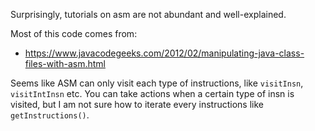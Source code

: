 Surprisingly, tutorials on asm are not abundant and well-explained.

Most of this code comes from:
- https://www.javacodegeeks.com/2012/02/manipulating-java-class-files-with-asm.html

Seems like ASM can only visit each type of instructions, like `visitInsn`,
`visitIntInsn` etc. You can take actions when a certain type of insn is visited,
but I am not sure how to iterate every instructions like `getInstructions()`.